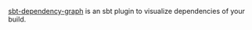 [sbt-dependency-graph][gh] is an sbt plugin to visualize dependencies of your build.

[gh]:https://github.com/jrudolph/sbt-dependency-graph/